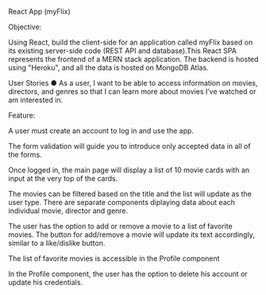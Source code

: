  React App (myFlix)

 Objective:

Using React, build the client-side for an application called myFlix based on its existing server-side code (REST API and database).This React SPA represents the frontend of a MERN stack application. The backend is hosted using "Heroku", and all the data is hosted on MongoDB Atlas.


User Stories
● As a user, I want to be able to access information on movies, directors, and genres so
that I can learn more about movies I’ve watched or am interested in.

Feature:

A user must create an account to log in and use the app.

The form validation will guide you to introduce only accepted data in all of the forms.

Once logged in, the main page will display a list of 10 movie cards with an input at the very top of the cards. 

The movies can be filtered based on the title and the list will update as the user type.
There are separate components diplaying data about each individual movie, director and genre.

The user has the option to add or remove a movie to a list of favorite movies. The button for add/remove a movie will update its text accordingly, similar to a like/dislike button.

The list of favorite movies is accessible in the Profile component

In the Profile component, the user has the option to delete his account or update his credentials.


